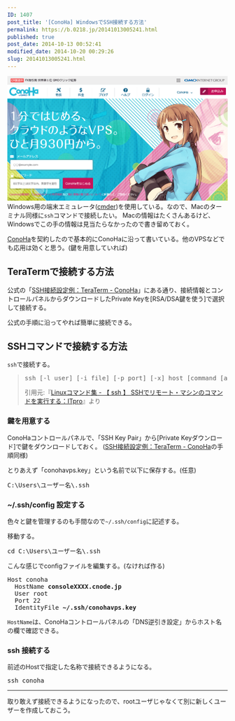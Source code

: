 ```yaml
---
ID: 1407
post_title: '[ConoHa] WindowsでSSH接続する方法'
permalink: https://b.0218.jp/20141013005241.html
published: true
post_date: 2014-10-13 00:52:41
modified_date: 2014-10-20 00:29:26
slug: 20141013005241.html
---
```

<a href="https://www.conoha.jp/conoha"><img src="images/ConoHa.png" alt="ConoHa トップページ" /></a>
Windows用の端末エミュレータ(<a href="http://bliker.github.io/cmder/">cmder</a>)を使用している。なので、Macのターミナル同様に<code>ssh</code>コマンドで接続したい。
Macの情報はたくさんあるけど、Windowsでこの手の情報は見当たらなかったので書き留めておく。

<a href="https://www.conoha.jp/referral/?token=VPasr7VXcnZ9LaAqM2i2mE8oWYJae09uLFuUtg2LqknoSZLfTbc-88W" target="_blank">ConoHa</a>を契約したので基本的にConoHaに沿って書いている。他のVPSなどでも応用は効くと思う。<span class="text-muted">(鍵を用意していれば)</span>
<!--more-->
<h2>TeraTermで接続する方法</h2>
公式の「<a href="https://www.conoha.jp/guide/guide.php?g=8" target="_blank">SSH接続設定例：TeraTerm - ConoHa</a>」にある通り、接続情報とコントロールパネルからダウンロードしたPrivate Keyを[RSA/DSA鍵を使う]で選択して接続する。

公式の手順に沿ってやれば簡単に接続できる。

<h2>SSHコマンドで接続する方法</h2>
<code>ssh</code>で接続する。

<blockquote><pre>ssh [-l user] [-i file] [-p port] [-x] host [command [arg...]] </pre><footer>引用元:『<a href="http://itpro.nikkeibp.co.jp/article/COLUMN/20060227/230889/" target="_blank">Linuxコマンド集 - 【 ssh 】 SSHでリモート・マシンのコマンドを実行する：ITpro</a>』より</footer></blockquote>

<h3>鍵を用意する</h3>
ConoHaコントロールパネルで、「SSH Key Pair」から[Private Keyダウンロード]で鍵をダウンロードしておく。
(<a href="https://www.conoha.jp/guide/guide.php?g=8" target="_blank">SSH接続設定例：TeraTerm - ConoHa</a>の手順同様)

とりあえず「conohavps.key」という名前で以下に保存する。(任意)
<pre>C:\Users\ユーザー名\.ssh</pre>

<h3>~/.ssh/config 設定する</h3>
色々と鍵を管理するのも手間なので<code>~/.ssh/config</code>に記述する。

移動する。
<pre>cd C:\Users\ユーザー名\.ssh</pre>

こんな感じでconfigファイルを編集する。(なければ作る)
<pre>
Host conoha
  HostName <b>consoleXXXX.cnode.jp</b>
  User root
  Port 22
  IdentityFile <b>~/.ssh/conohavps.key</b>
</pre>
<code>HostName</code>は、ConoHaコントロールパネルの「DNS逆引き設定」からホスト名の欄で確認できる。

<h3>ssh 接続する</h3>
前述のHostで指定した名称で接続できるようになる。
<pre>ssh conoha</pre>
<hr>
取り敢えず接続できるようになったので、rootユーザじゃなくて別に新しくユーザーを作成しておこう。